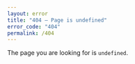 ```yaml
---
layout: error
title: "404 – Page is undefined"
error_code: "404"
permalink: /404
---
```


The page you are looking for is `undefined`.
